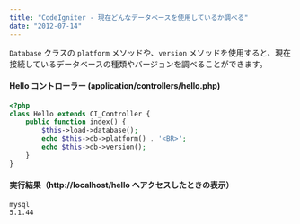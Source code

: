 ```yaml
---
title: "CodeIgniter - 現在どんなデータベースを使用しているか調べる"
date: "2012-07-14"
---
```


`Database` クラスの `platform` メソッドや、`version` メソッドを使用すると、現在接続しているデータベースの種類やバージョンを調べることができます。

#### Hello コントローラー (application/controllers/hello.php)

~~~ php
<?php
class Hello extends CI_Controller {
    public function index() {
        $this->load->database();
        echo $this->db->platform() . '<BR>';
        echo $this->db->version();
    }
}
~~~

#### 実行結果（http://localhost/hello へアクセスしたときの表示）

~~~
mysql
5.1.44
~~~

